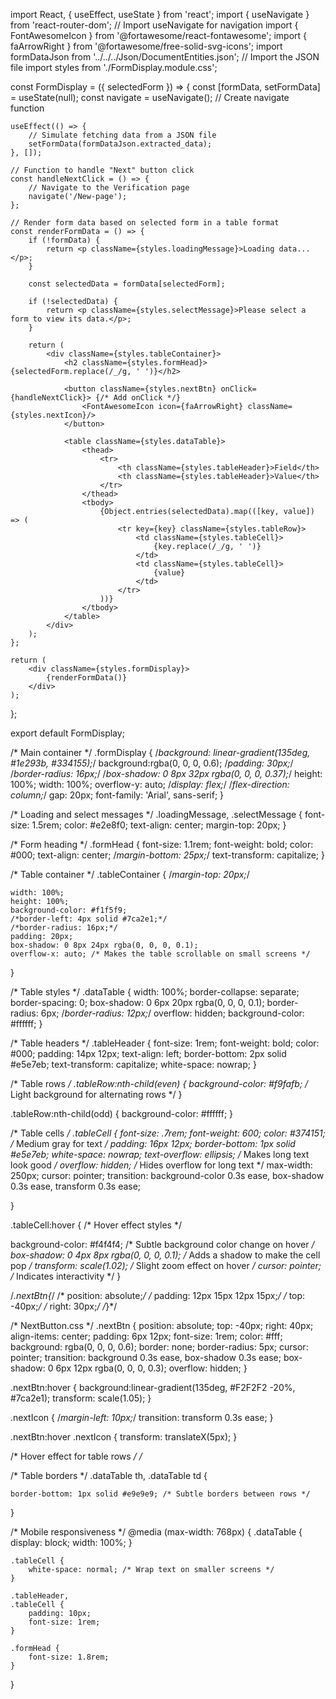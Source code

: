 
import React, { useEffect, useState } from 'react';
import { useNavigate } from 'react-router-dom'; // Import useNavigate for navigation
import { FontAwesomeIcon } from '@fortawesome/react-fontawesome';
import { faArrowRight } from '@fortawesome/free-solid-svg-icons';
import formDataJson from '../../../Json/DocumentEntities.json'; // Import the JSON file
import styles from './FormDisplay.module.css';

const FormDisplay = ({ selectedForm }) => {
    const [formData, setFormData] = useState(null);
    const navigate = useNavigate(); // Create navigate function

    useEffect(() => {
        // Simulate fetching data from a JSON file
        setFormData(formDataJson.extracted_data);
    }, []);

    // Function to handle "Next" button click
    const handleNextClick = () => {
        // Navigate to the Verification page
        navigate('/New-page');
    };

    // Render form data based on selected form in a table format
    const renderFormData = () => {
        if (!formData) {
            return <p className={styles.loadingMessage}>Loading data...</p>;
        }

        const selectedData = formData[selectedForm];

        if (!selectedData) {
            return <p className={styles.selectMessage}>Please select a form to view its data.</p>;
        }

        return (
            <div className={styles.tableContainer}>
                <h2 className={styles.formHead}>{selectedForm.replace(/_/g, ' ')}</h2>

                <button className={styles.nextBtn} onClick={handleNextClick}> {/* Add onClick */}
                    <FontAwesomeIcon icon={faArrowRight} className={styles.nextIcon}/>
                </button>

                <table className={styles.dataTable}>
                    <thead>
                        <tr>
                            <th className={styles.tableHeader}>Field</th>
                            <th className={styles.tableHeader}>Value</th>
                        </tr>
                    </thead>
                    <tbody>
                        {Object.entries(selectedData).map(([key, value]) => (
                            <tr key={key} className={styles.tableRow}>
                                <td className={styles.tableCell}>
                                    {key.replace(/_/g, ' ')}
                                </td>
                                <td className={styles.tableCell}>
                                    {value}
                                </td>
                            </tr>
                        ))}
                    </tbody>
                </table>
            </div>
        );
    };

    return (
        <div className={styles.formDisplay}>
            {renderFormData()}
        </div>
    );
};

export default FormDisplay;




/* Main container */
.formDisplay {
    /*background: linear-gradient(135deg, #1e293b, #334155);*/
    background:rgba(0, 0, 0, 0.6);
    /*padding: 30px;*/
    /*border-radius: 16px;*/
    /*box-shadow: 0 8px 32px rgba(0, 0, 0, 0.37);*/
    height: 100%;
    width: 100%;
    overflow-y: auto;
    /*display: flex;*/
    /*flex-direction: column;*/
    gap: 20px;
    font-family: 'Arial', sans-serif;
}
 
/* Loading and select messages */
.loadingMessage,
.selectMessage {
    font-size: 1.5rem;
    color: #e2e8f0;
    text-align: center;
    margin-top: 20px;
}
 
/* Form heading */
.formHead {
    font-size: 1.1rem;
    font-weight: bold;
    color: #000;
    text-align: center;
    /*margin-bottom: 25px;*/
    text-transform: capitalize;
}
 
/* Table container */
.tableContainer {
    /*margin-top: 20px;*/
    
    width: 100%;
    height: 100%;
    background-color: #f1f5f9;
    /*border-left: 4px solid #7ca2e1;*/
    /*border-radius: 16px;*/
    padding: 20px;
    box-shadow: 0 8px 24px rgba(0, 0, 0, 0.1);
    overflow-x: auto; /* Makes the table scrollable on small screens */
}
 
/* Table styles */
.dataTable {
    width: 100%;
    border-collapse: separate;
    border-spacing: 0;
        box-shadow: 0 6px 20px rgba(0, 0, 0, 0.1);
border-radius: 6px;
    /*border-radius: 12px;*/
    overflow: hidden;
    background-color: #ffffff;
}
 
/* Table headers */
.tableHeader {
       font-size: 1rem;
    font-weight: bold;
    color: #000;
    padding: 14px 12px;
    text-align: left;
    border-bottom: 2px solid #e5e7eb;
    text-transform: capitalize;
    white-space: nowrap;
}
 
/* Table rows */
.tableRow:nth-child(even) {
    background-color: #f9fafb; /* Light background for alternating rows */
}
 
.tableRow:nth-child(odd) {
    background-color: #ffffff;
}
 
/* Table cells */
.tableCell {
    font-size: .7rem;
    font-weight: 600;
    color: #374151; /* Medium gray for text */
    padding: 16px 12px;
    border-bottom: 1px solid #e5e7eb;
    white-space: nowrap;
    text-overflow: ellipsis; /* Makes long text look good */
    overflow: hidden; /* Hides overflow for long text */
    max-width: 250px;
    cursor: pointer;
      transition: background-color 0.3s ease, box-shadow 0.3s ease, transform 0.3s ease;

}

.tableCell:hover {
  /* Hover effect styles */
  
  background-color: #f4f4f4; /* Subtle background color change on hover */
  box-shadow: 0 4px 8px rgba(0, 0, 0, 0.1); /* Adds a shadow to make the cell pop */
  transform: scale(1.02); /* Slight zoom effect on hover */
  cursor: pointer; /* Indicates interactivity */
}


/*.nextBtn{*/
/*    position: absolute;*/
/*    padding: 12px 15px 12px 15px;*/
/*    top: -40px;*/
/*    right: 30px;*/
/*}*/

/* NextButton.css */
.nextBtn {
    position: absolute;
    top: -40px;
    right: 40px;
    align-items: center;
    padding: 6px 12px;
    font-size: 1rem;
    color: #fff;
    background: rgba(0, 0, 0, 0.6);
    border: none;
    border-radius: 5px;
    cursor: pointer;
    transition: background 0.3s ease, box-shadow 0.3s ease;
    box-shadow: 0 6px 12px rgba(0, 0, 0, 0.3);
    overflow: hidden;
}
 
.nextBtn:hover {
  background:linear-gradient(135deg, #F2F2F2 -20%, #7ca2e1);
  transform: scale(1.05);
}
 
.nextIcon {
  /*margin-left: 10px;*/
  transition: transform 0.3s ease;
}
 
.nextBtn:hover .nextIcon {
  transform: translateX(5px);
}

/* Hover effect for table rows */
/*
 
/* Table borders */
.dataTable th,
.dataTable td {
    
    border-bottom: 1px solid #e9e9e9; /* Subtle borders between rows */
}
 
/* Mobile responsiveness */
@media (max-width: 768px) {
    .dataTable {
        display: block;
        width: 100%;
    }
 
    .tableCell {
        white-space: normal; /* Wrap text on smaller screens */
    }
 
    .tableHeader,
    .tableCell {
        padding: 10px;
        font-size: 1rem;
    }
 
    .formHead {
        font-size: 1.8rem;
    }
}
